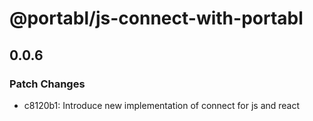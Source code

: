 # @portabl/js-connect-with-portabl

## 0.0.6

### Patch Changes

- c8120b1: Introduce new implementation of connect for js and react

